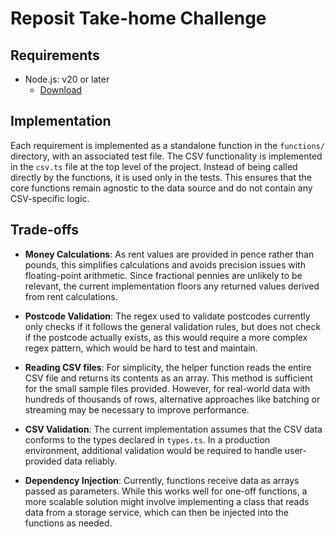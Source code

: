 # Reposit Take-home Challenge

## Requirements

- Node.js: v20 or later
  - [Download](https://nodejs.org/en/download/)

## Implementation

Each requirement is implemented as a standalone function in the `functions/` directory, with an associated test file.
The CSV functionality is implemented in the `csv.ts` file at the top level of the project. Instead of being called directly by the functions,
it is used only in the tests. This ensures that the core functions remain agnostic to the data source and do not contain any CSV-specific logic.

## Trade-offs

- **Money Calculations**: As rent values are provided in pence rather than pounds, this simplifies calculations and avoids precision issues with floating-point arithmetic.
  Since fractional pennies are unlikely to be relevant, the current implementation floors any returned values derived from rent calculations.

- **Postcode Validation**: The regex used to validate postcodes currently only checks if it follows the general validation rules, but does not check if the postcode actually exists,
  as this would require a more complex regex pattern, which would be hard to test and maintain.

- **Reading CSV files**: For simplicity, the helper function reads the entire CSV file and returns its contents as an array. This method is sufficient for the small sample files provided.
  However, for real-world data with hundreds of thousands of rows, alternative approaches like batching or streaming may be necessary to improve performance.

- **CSV Validation**: The current implementation assumes that the CSV data conforms to the types declared in `types.ts`.
  In a production environment, additional validation would be required to handle user-provided data reliably.

- **Dependency Injection**: Currently, functions receive data as arrays passed as parameters. While this works well for one-off functions,
  a more scalable solution might involve implementing a class that reads data from a storage service, which can then be injected into the functions as needed.
